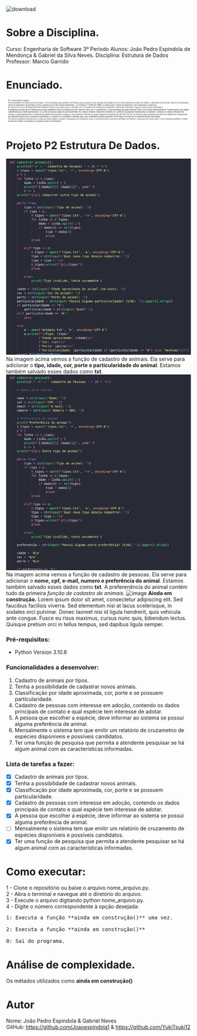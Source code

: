 ![download](https://user-images.githubusercontent.com/87872775/228082987-ac241011-e117-49cc-ba8e-461c5577d0f8.png)
# Sobre a Disciplina.
Curso: Engenharia de Software 3º Período
Alunos: João Pedro Espindola de Mendonça & Gabriel da Silva Neves.
Disciplina: Estrutura de Dados<br>
Professor: Marcio Garrido
# Enunciado.
![imagem do enunciado](img/p2.png)
# Projeto P2 Estrutura De Dados.
![Função de cadastro de animais](img/cadastro-animal.png)
Na imagem acima vemos a função de cadastro de animais. Ela serve para adicionar o **tipo, idade, cor, porte e particularidade do animal**. Estamos também salvado esses dados como **txt**.
![Função de cadastro de pessoas](img/cadastro-pessoa.png)
Na imagem acima vemos a função de cadastro de pessoas. Ela serve para adicionar o **nome, cpf, e-mail, numero e preferência do animal**. Estamos também salvado esses dados como **txt**. A preferenência do animal contém tudo da primeira *função de cadastro de animais*.
![image]()
**Ainda em construção.**
Lorem ipsum dolor sit amet, consectetur adipiscing elit. Sed faucibus facilisis viverra. Sed elementum nisi at lacus scelerisque, in sodales orci pulvinar. Donec laoreet nisi id ligula hendrerit, quis vehicula ante congue. Fusce eu risus maximus, cursus nunc quis, bibendum lectus. Quisque pretium orci in tellus tempus, sed dapibus ligula semper.
### Pré-requisitos:
* Python Version 3.10.6
### Funcionalidades a desenvolver:
1. Cadastro de animais por tipos.
2. Tenha a possibilidade de cadastrar novos animais.
3. Classificação por idade aproximada, cor, porte e se possuem particularidade.
4. Cadastro de pessoas com interesse em adoção, contendo os dados principais de contato e qual espécie tem interesse de adotar.
5. A pessoa que escolher a espécie, deve informar ao sistema se possui alguma preferência de animal.
6. Mensalmente o sistema tem que emitir um relatório de cruzametno de espécies disponíveis e possíveis candidatos.
7. Ter uma função de pesquisa que permita a atendente pesquisar se há algum animal com as características informadas.

### Lista de tarefas a fazer:
-[X] Cadastro de animais por tipos. <br>
-[X] Tenha a possibilidade de cadastrar novos animais. <br>
-[X] Classificação por idade aproximada, cor, porte e se possuem particularidade. <br>
-[X] Cadastro de pessoas com interesse em adoção, contendo os dados principais de contato e qual espécie tem interesse de adotar. <br>
-[X] A pessoa que escolher a espécie, deve informar ao sistema se possui alguma preferência de animal. <br>
-[ ] Mensalmente o sistema tem que emitir um relatório de cruzamento de espécies disponíveis e possíveis candidatos. <br>
-[X] Ter uma função de pesquisa que permita a atendente pesquisar se há algum animal com as características informadas. <br>

# Como executar:
1 - Clone o repositório ou baixe o arquivo nome_arquivo.py.<br></pre>
2 - Abra o terminal e navegue até o diretório do arquivo.<br>
3 - Execute o arquivo digitando python nome_arquivo.py.<br>
4 - Digite o número correspondente à opção desejada:<br>
<pre>1: Executa a função **ainda em construção()** uma vez.<br>
2: Executa a função **ainda em construção()**<br>
0: Sai do programa.<br></pre>   
    
# Análise de complexidade.
Os métados utilizados como **ainda em construção()**
# Autor
Nome: João Pedro Espindola & Gabriel Neves<br>
GitHub: https://github.com/Joaoespindola1 & https://github.com/YukiTsuki12
